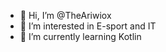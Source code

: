 - 👋 Hi, I’m @TheAriwiox
- 👀 I’m interested in E-sport and IT
- 🌱 I’m currently learning Kotlin
<!---
TheAriwiox/TheAriwiox is a ✨ special ✨ repository because its `README.md` (this file) appears on your GitHub profile.
You can click the Preview link to take a look at your changes.
--->
